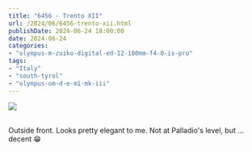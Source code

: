 ```yaml
---
title: "6456 - Trento XII"
url: /2024/06/6456-trento-xii.html
publishDate: 2024-06-24 18:00:00
date: 2024-06-24
categories:
- "olympus-m-zuiko-digital-ed-12-100mm-f4-0-is-pro"
tags:
- "Italy"
- "south-tyrol"
- "olympus-om-d-e-m1-mk-iii"
---
```

<div class="container">
<div class="center"><a target="_blank" href="https://d25zfm9zpd7gm5.cloudfront.net/1200x1200/2020/20200905_134023_lr.jpg"><img class="webfeedsFeaturedVisual" src="https://d25zfm9zpd7gm5.cloudfront.net/0600x0600/2020/20200905_134023_lr.jpg" /></a></div>
</div>
<br />

Outside front. Looks pretty elegant to me. Not at Palladio's
level, but ... decent :grin:

